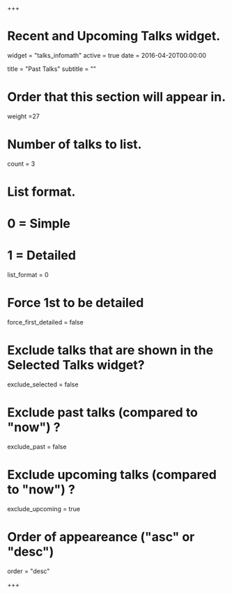 +++
# Recent and Upcoming Talks widget.
widget = "talks_infomath"
active = true
date = 2016-04-20T00:00:00

title = "Past Talks"
subtitle = ""

# Order that this section will appear in.
weight =27

# Number of talks to list.
count = 3

# List format.
#   0 = Simple
#   1 = Detailed
list_format = 0

# Force 1st to be detailed
force_first_detailed = false

# Exclude talks that are shown in the Selected Talks widget?
exclude_selected = false

# Exclude past talks (compared to "now") ?
exclude_past = false

# Exclude upcoming talks (compared to "now") ?
exclude_upcoming = true

# Order of appeareance ("asc" or "desc")
order = "desc"

+++
